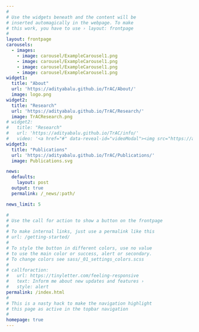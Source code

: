 ```yaml
---
#
# Use the widgets beneath and the content will be
# inserted automagically in the webpage. To make
# this work, you have to use › layout: frontpage
#
layout: frontpage
carousels:
  - images: 
    - image: carousel/ExampleCarousel1.png
    - image: carousel/ExampleCarousel1.png
    - image: carousel/ExampleCarousel1.png
    - image: carousel/ExampleCarousel1.png
widget1:
  title: "About"
  url: 'https://adityabalu.github.io/TrAC/About/'
  image: logo.png
widget2:
  title: "Research"
  url: 'https://adityabalu.github.io/TrAC/Research/'
  image: TrACResearch.png
# widget2:
#   title: "Research"
#   url: 'https://adityabalu.github.io/TrAC/info/'
#   video: '<a href="#" data-reveal-id="videoModal"><img src="https://adityabalu.github.io/TrAC/images/TrACResearch.png" width="302" height="182" alt=""/></a>'
widget3:
  title: "Publications"
  url: 'https://adityabalu.github.io/TrAC/Publications/'
  image: Publications.svg

news:
  defaults:
    layout: post
  output: true
  permalink: /_news/:path/

news_limit: 5

#
# Use the call for action to show a button on the frontpage
#
# To make internal links, just use a permalink like this
# url: /getting-started/
#
# To style the button in different colors, use no value
# to use the main color or success, alert or secondary.
# To change colors see sass/_01_settings_colors.scss
#
# callforaction:
#   url: https://tinyletter.com/feeling-responsive
#   text: Inform me about new updates and features ›
#   style: alert
permalink: /index.html
#
# This is a nasty hack to make the navigation highlight
# this page as active in the topbar navigation
#
homepage: true
---
```


